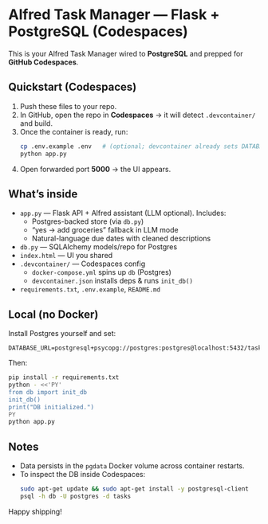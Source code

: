
# Alfred Task Manager — Flask + PostgreSQL (Codespaces)

This is your Alfred Task Manager wired to **PostgreSQL** and prepped for **GitHub Codespaces**.

## Quickstart (Codespaces)

1. Push these files to your repo.
2. In GitHub, open the repo in **Codespaces** → it will detect `.devcontainer/` and build.
3. Once the container is ready, run:
   ```bash
   cp .env.example .env   # (optional; devcontainer already sets DATABASE_URL)
   python app.py
   ```
4. Open forwarded port **5000** → the UI appears.

## What’s inside

- `app.py` — Flask API + Alfred assistant (LLM optional). Includes:
  - Postgres-backed store (via `db.py`)
  - “yes → add groceries” fallback in LLM mode
  - Natural-language due dates with cleaned descriptions
- `db.py` — SQLAlchemy models/repo for Postgres
- `index.html` — UI you shared
- `.devcontainer/` — Codespaces config
  - `docker-compose.yml` spins up `db` (Postgres)
  - `devcontainer.json` installs deps & runs `init_db()`
- `requirements.txt`, `.env.example`, `README.md`

## Local (no Docker)

Install Postgres yourself and set:
```
DATABASE_URL=postgresql+psycopg://postgres:postgres@localhost:5432/tasks
```

Then:
```bash
pip install -r requirements.txt
python - <<'PY'
from db import init_db
init_db()
print("DB initialized.")
PY
python app.py
```

## Notes

- Data persists in the `pgdata` Docker volume across container restarts.
- To inspect the DB inside Codespaces:
  ```bash
  sudo apt-get update && sudo apt-get install -y postgresql-client
  psql -h db -U postgres -d tasks
  ```

Happy shipping!
